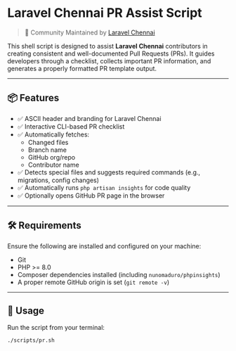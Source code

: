 # Laravel Chennai PR Assist Script

> 🤝 Community Maintained by [Laravel Chennai](https://laravelchennai.in/)

This shell script is designed to assist **Laravel Chennai** contributors in creating consistent and well-documented Pull Requests (PRs). It guides developers through a checklist, collects important PR information, and generates a properly formatted PR template output.

---

## 📦 Features

- ✅ ASCII header and branding for Laravel Chennai
- ✅ Interactive CLI-based PR checklist
- ✅ Automatically fetches:
  - Changed files
  - Branch name
  - GitHub org/repo
  - Contributor name
- ✅ Detects special files and suggests required commands (e.g., migrations, config changes)
- ✅ Automatically runs `php artisan insights` for code quality
- ✅ Optionally opens GitHub PR page in the browser

---

## 🛠️ Requirements

Ensure the following are installed and configured on your machine:

- Git
- PHP >= 8.0
- Composer dependencies installed (including `nunomaduro/phpinsights`)
- A proper remote GitHub origin is set (`git remote -v`)

---

## 🚀 Usage

Run the script from your terminal:

```bash
./scripts/pr.sh
